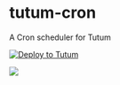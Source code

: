 # tutum-cron
A Cron scheduler for Tutum

[![Deploy to Tutum](https://s.tutum.co/deploy-to-tutum.svg)](https://dashboard.tutum.co/stack/deploy/)
        
[![](https://badge.imagelayers.io/vizzbuzz/tutum-cron)](https://imagelayers.io/?images=vizzbuzz/tutum-cron:latest 'Get your own badge on imagelayers.io')        
